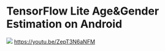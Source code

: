 # TensorFlow Lite Age&Gender Estimation on Android
[<img src="https://img.youtube.com/vi/ZepT3N6aNFM/maxresdefault.jpg">](https://youtu.be/ZepT3N6aNFM)
https://youtu.be/ZepT3N6aNFM
